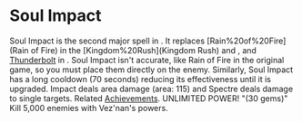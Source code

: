 # Soul Impact

Soul Impact is the second major spell in . It replaces [Rain%20of%20Fire](Rain of Fire) in the [Kingdom%20Rush](Kingdom Rush) and , and [Thunderbolt](Thunderbolt) in . Soul Impact isn't accurate, like Rain of Fire in the original game, so you must place them directly on the enemy. Similarly, Soul Impact has a long cooldown (70 seconds) reducing its effectiveness until it is upgraded.
Impact deals area damage (area: 115) and Spectre deals damage to single targets.
Related [Achievements](Achievements).
 UNLIMITED POWER! "(30 gems)" Kill 5,000 enemies with Vez'nan's powers.
